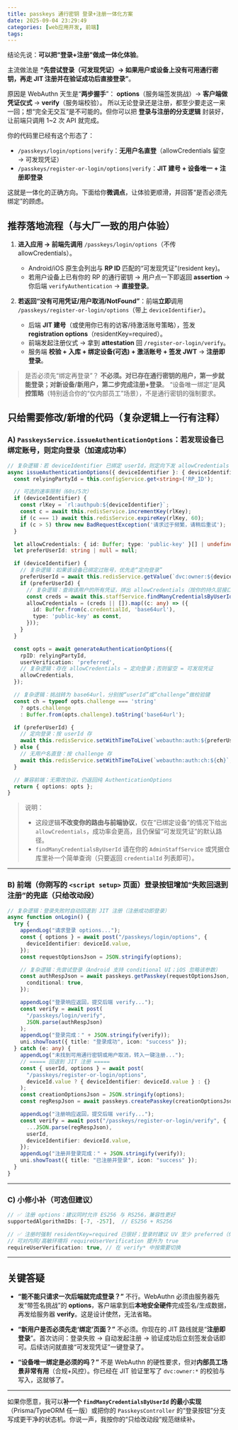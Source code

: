 ```yaml
---
title: passkeys 通行密钥 登录+注册一体化方案
date: 2025-09-04 23:29:49
categories: [web应用开发, 前端]
tags:
---
```


结论先说：**可以把“登录+注册”做成一体化体验**。

主流做法是 **“先尝试登录（可发现凭证）→ 如果用户或设备上没有可用通行密钥，再走 JIT 注册并在验证成功后直接登录”**。

原因是 WebAuthn 天生是“**两步握手**”：
**options**（服务端签发挑战）→ **客户端做凭证仪式** → **verify**（服务端校验）。
所以无论登录还是注册，都至少要走这一来一回；想“完全无交互”是不可能的。但你可以把 **登录与注册的分支逻辑** 封装好，让前端只调用 1\~2 次 API 就完成。

你的代码里已经有这个形态了：

- `/passkeys/login/options|verify`：**无用户名直登**（allowCredentials 留空 → 可发现凭证）
- `/passkeys/register-or-login/options|verify`：**JIT 建号 + 设备唯一 + 注册即登录**

这就是一体化的正确方向。下面给你**微调点**，让体验更顺滑，并回答“是否必须先绑定”的顾虑。

## 推荐落地流程（与大厂一致的用户体验）

1. **进入应用 → 前端先调用** `/passkeys/login/options`（不传 allowCredentials）。

   - Android/iOS 原生会列出与 **RP ID** 匹配的“可发现凭证”(resident key)。
   - 若用户设备上已有你的 RP 的通行密钥 → 用户点一下即返回 **assertion** → 你后端 `verifyAuthentication` → **直接登录**。

2. **若返回“没有可用凭证/用户取消/NotFound”**：前端**立即**调用 `/passkeys/register-or-login/options`（带上 `deviceIdentifier`）。

   - 后端 **JIT 建号**（或使用你已有的访客/待激活账号策略），签发 **registration options**（residentKey=required）。
   - 前端发起注册仪式 → 拿到 **attestation** 回 `/register-or-login/verify`。
   - 服务端 **校验 + 入库 + 绑定设备(可选) + 激活账号 + 签发 JWT** → **注册即登录**。

> 是否必须先“绑定再登录”？
> **不必须。**对已存在通行密钥的用户，第一步就能登录；对新设备/新用户，第二步完成**注册+登录**。
> “设备唯一绑定”是**风控策略**（特别适合你的“仅内部员工”场景），不是通行密钥的强制要求。

## 只给需要修改/新增的代码（复杂逻辑上一行有注释）

### A) `PasskeysService.issueAuthenticationOptions`：若发现设备已绑定账号，则**定向登录**（加速成功率）

```ts
// 复杂逻辑：若 deviceIdentifier 已绑定 userId，则定向下发 allowCredentials（命中率更高，更快）
async issueAuthenticationOptions({ deviceIdentifier }: { deviceIdentifier?: string }) {
  const relyingPartyId = this.configService.get<string>('RP_ID');

  // 可选的速率限制（60s/5次）
  if (deviceIdentifier) {
    const rlKey = `rl:authpub:${deviceIdentifier}`;
    const c = await this.redisService.incrementKey(rlKey);
    if (c === 1) await this.redisService.expireKey(rlKey, 60);
    if (c > 5) throw new BadRequestException('请求过于频繁，请稍后重试');
  }

  let allowCredentials: { id: Buffer; type: 'public-key' }[] | undefined;
  let preferUserId: string | null = null;

  if (deviceIdentifier) {
    // 复杂逻辑：如果该设备已绑定过账号，优先走“定向登录”
    preferUserId = await this.redisService.getValue(`dvc:owner:${deviceIdentifier}`);
    if (preferUserId) {
      // 复杂逻辑：查询该用户的所有凭证，拼出 allowCredentials（按你的持久层接口调整）
      const creds = await this.staffService.findManyCredentialsByUserId(preferUserId);
      allowCredentials = (creds || []).map((c: any) => ({
        id: Buffer.from(c.credentialId, 'base64url'),
        type: 'public-key' as const,
      }));
    }
  }

  const opts = await generateAuthenticationOptions({
    rpID: relyingPartyId,
    userVerification: 'preferred',
    // 复杂逻辑：存在 allowCredentials → 定向登录；否则留空 = 可发现凭证
    allowCredentials,
  });

  // 复杂逻辑：挑战转为 base64url，分别按“userId”或“challenge”做校验键
  const ch = typeof opts.challenge === 'string'
    ? opts.challenge
    : Buffer.from(opts.challenge).toString('base64url');

  if (preferUserId) {
    // 定向登录：按 userId 存
    await this.redisService.setWithTimeToLive(`webauthn:auth:${preferUserId}`, ch, 300);
  } else {
    // 无用户名直登：按 challenge 存
    await this.redisService.setWithTimeToLive(`webauthn:auth:ch:${ch}`, '1', 300);
  }

  // 兼容前端：无需改协议，仍返回纯 AuthenticationOptions
  return { options: opts };
}
```

> 说明：
>
> - 这段逻辑**不改变你的路由与前端协议**，仅在“已绑定设备”的情况下给出 `allowCredentials`，成功率会更高，且仍保留“可发现凭证”的默认路径。
> - `findManyCredentialsByUserId` 请在你的 `AdminStaffService` 或凭据仓库里补一个简单查询（只要返回 `credentialId` 列表即可）。

---

### B) 前端（你刚写的 `<script setup>` 页面）**登录按钮**增加“失败回退到注册”的兜底（只给改动段）

```ts
// 复杂逻辑：登录失败时自动回退到 JIT 注册（注册成功即登录）
async function onLogin() {
  try {
    appendLog("请求登录 options...");
    const { options } = await post("/passkeys/login/options", {
      deviceIdentifier: deviceId.value,
    });
    const requestOptionsJson = JSON.stringify(options);

    // 复杂逻辑：先尝试登录（Android 支持 conditional UI；iOS 忽略该参数）
    const authRespJson = await passkeys.getPasskey(requestOptionsJson, {
      conditional: true,
    });

    appendLog("登录响应返回，提交后端 verify...");
    const verify = await post(
      "/passkeys/login/verify",
      JSON.parse(authRespJson)
    );
    appendLog("登录完成：" + JSON.stringify(verify));
    uni.showToast({ title: "登录成功", icon: "success" });
  } catch (e: any) {
    appendLog("未找到可用通行密钥或用户取消，转入一键注册...");
    // ===== 回退到 JIT 注册 =====
    const { userId, options } = await post(
      "/passkeys/register-or-login/options",
      deviceId.value ? { deviceIdentifier: deviceId.value } : {}
    );
    const creationOptionsJson = JSON.stringify(options);
    const regRespJson = await passkeys.createPasskey(creationOptionsJson);

    appendLog("注册响应返回，提交后端 verify...");
    const verify = await post("/passkeys/register-or-login/verify", {
      ...JSON.parse(regRespJson),
      userId,
      deviceIdentifier: deviceId.value,
    });
    appendLog("注册并登录完成：" + JSON.stringify(verify));
    uni.showToast({ title: "已注册并登录", icon: "success" });
  }
}
```

---

### C) 小修小补（可选但建议）

```ts
// ✅ 注册 options：建议同时允许 ES256 与 RS256，兼容性更好
supportedAlgorithmIDs: [-7, -257],  // ES256 + RS256

// ✅ 注册时强制 residentKey=required 已很好；登录时建议 UV 至少 preferred（你已这么做）
// 可对内网/高敏环境将 requireUserVerification 提升为 true
requireUserVerification: true, // 在 verify* 中按需要切换
```

---

## 关键答疑

- **“能不能只请求一次后端就完成登录？”**
  不行。WebAuthn 必须由服务器先发“带签名挑战”的 **options**，客户端拿到后**本地安全硬件**完成签名/生成数据，再发给服务器 **verify**。这是设计使然，无法省略。

- **“新用户是否必须先走‘绑定’页面？”**
  不必须。你现在的 JIT 路线就是“**注册即登录**”。首次访问：登录失败 → 自动发起注册 → 验证成功后立刻签发会话即可。后续访问就直接“可发现凭证”一键登录了。

- **“设备唯一绑定是必须的吗？”**
  不是 WebAuthn 的硬性要求，但对**内部员工场景非常有用**（合规+风控）。你已经在 JIT 验证里写了 `dvc:owner:*` 的校验与写入，这就够了。

---

如果你愿意，我可以**补一个 `findManyCredentialsByUserId` 的最小实现**（Prisma/TypeORM 任一版）或把你的 `PasskeysController` 的“登录按钮”分支写成更干净的状态机。你说一声，我按你的“只给改动段”规范继续补。
